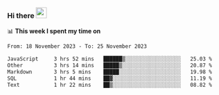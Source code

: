 ### Hi there <a href="https://www.gautamkrishnar.com/"><img src="https://media.giphy.com/media/hvRJCLFzcasrR4ia7z/giphy.gif" width="25px"></a>

📊 **This week I spent my time on**

<!--START_SECTION:waka-->

```txt
From: 18 November 2023 - To: 25 November 2023

JavaScript     3 hrs 52 mins   ██████▒░░░░░░░░░░░░░░░░░░   25.03 %
Other          3 hrs 14 mins   █████▒░░░░░░░░░░░░░░░░░░░   20.87 %
Markdown       3 hrs 5 mins    █████░░░░░░░░░░░░░░░░░░░░   19.98 %
SQL            1 hr 44 mins    ██▓░░░░░░░░░░░░░░░░░░░░░░   11.19 %
Text           1 hr 22 mins    ██▒░░░░░░░░░░░░░░░░░░░░░░   08.82 %
```

<!--END_SECTION:waka-->
